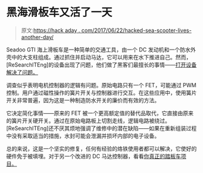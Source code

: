 # 黑海滑板车又活了一天

> 原文:[https://hack aday . com/2017/06/22/hacked-sea-scooter-lives-another-day/](https://hackaday.com/2017/06/22/hacked-sea-scooter-lives-another-day/)

Seadoo GTI 海上滑板车是一种简单的交通工具，由一个 DC 发动机和一个防水外壳中的大支柱组成。通过抓住并启动马达，它可以用来在水下推进自己。然而，[ReSearchITEng]的设备出现了问题，他们做了黑客们最擅长的事情——[打开设备解决了问题。](https://hackaday.io/project/25521)

调查似乎表明电机控制器的逻辑有问题。原始电路只有一个 FET，可能通过 PWM 控制。用户通过磁性操作的簧片开关与控制器进行交互。在这些应用中，使用簧片开关非常普遍，因为这是一种制造防水开关的廉价而有效的方法。

它决定简化事情——原来的 FET 被一个更高额定值的替代品取代，它直接由原来的簧片开关硬开关。通过在原始电路板上切割走线，逻辑电路被绕过。[ReSearchITEng]还不厌其烦地强调了维修中的潜在缺陷——如果在重新组装过程中没有采取适当的措施，水封可能会泄漏并损坏内部的电子设备。

总的来说，这是一个坚实的修复，任何有经验的烙铁使用者都可以解决，它使好的硬件免于被填埋。对于另一个改进的 DC 马达控制器，看看[你真正的踏板车项目。](https://hackaday.com/2016/03/02/converting-an-electric-scooter-to-lithium-batteries-and-disabling-safeties/)